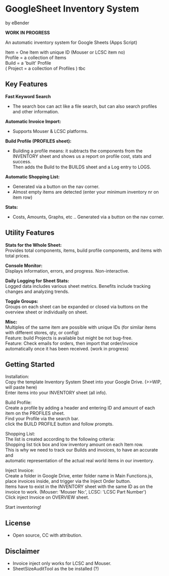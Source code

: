 # GoogleSheet Inventory System
by eBender

**WORK IN PROGRESS**

An automatic inventory system for Google Sheets (Apps Script)  
  

Item = One Item with unique ID (Mouser or LCSC item no)  
Profile = a collection of Items  
Build = a 'built' Profile  
( Project = a collection of Profiles ) tbc  


## Key Features
**Fast Keyword Search**
- The search box can act like a file search, but can also search profiles and other information.  
  
**Automatic Invoice Import:**
- Supports Mouser & LCSC platforms.
  
**Build Profile (PROFILES sheet):**
- Building a profile means: it subtracts the components from the INVENTORY sheet and shows us a report on profile cost, stats and success.  
   Then adds the Build to the BUILDS sheet and a Log entry to LOGS.
  
**Automatic Shopping List:**
- Generated via a button on the nav corner.
- Almost empty items are detected (enter your minimum inventory nr on item row)

**Stats:**
- Costs, Amounts, Graphs, etc .. Generated via a button on the nav corner.  

  
## Utility Features
**Stats for the Whole Sheet:**  
Provides total components, items, build profile components, and items with total prices.  
  
**Console Monitor:**  
Displays information, errors, and progress. Non-interactive.
  
**Daily Logging for Sheet Stats:**  
Logged data includes various sheet metrics. 
Benefits include tracking changes and analyzing trends.
  
**Toggle Groups:**  
Groups on each sheet can be expanded or closed via buttons on the overview sheet or individually on sheet.
  
**Misc:**  
Multiples of the same item are possible with unique IDs (for similar items with different stores, qty, or config)  
Feature: build Projects is available but might be not bug-free.  
Feature: Check emails for orders, then import that order/invoice automatically once it has been received. (work in progress)  

  
## Getting Started
Installation:  
Copy the template Inventory System Sheet into your Google Drive. (>>WIP, will paste here)  
Enter items into your INVENTORY sheet (all info).  

Build Profile:  
Create a profile by adding a header and entering ID and amount of each item on the PROFILES sheet.  
Find your Profile via the search bar.  
click the BUILD PROFILE button and follow prompts.  

Shopping List:  
The list is created according to the following criteria:  
Shopping list tick box and low inventory amount on each Item row.  
This is why we need to track our Builds and invoices, to have an accurate and  
automatic representation of the actual real world items in our inventory.  

Inject Invoice:  
Create a folder in Google Drive, enter folder name in Main Functions.js, place invoices inside, and trigger via the Inject Order button.  
Items have to exist in the INVENTORY sheet with the same ID as on the invoice to work. (Mouser: 'Mouser No:', LCSC: 'LCSC Part Number')  
Click inject Invoice on OVERVIEW sheet.  


Start inventoring!  


## License
- Open source, CC with attribution.

## Disclaimer
- Invoice inject only works for LCSC and Mouser.
- SheetSizeAuditTool as the be installed (?)
